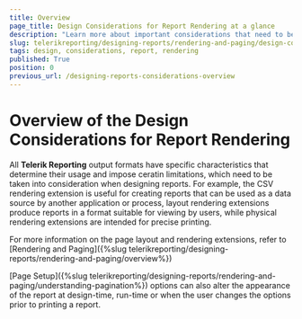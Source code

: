 ```yaml
---
title: Overview
page_title: Design Considerations for Report Rendering at a glance
description: "Learn more about important considerations that need to be taken into account when designing a report, as different output formats have specific characteristics that determine their usage and impose ceratin limitations."
slug: telerikreporting/designing-reports/rendering-and-paging/design-considerations-for-report-rendering/overview
tags: design, considerations, report, rendering
published: True
position: 0
previous_url: /designing-reports-considerations-overview
---
```


# Overview of the Design Considerations for Report Rendering

All __Telerik Reporting__ output formats have specific characteristics that determine their usage and impose ceratin limitations, which need to be taken into consideration when designing reports. For example, the CSV rendering extension is useful for creating reports that can be used as a data source by another application or process, layout rendering extensions produce reports in a format suitable for viewing by users, while physical rendering extensions are intended for precise printing.

For more information on the page layout and rendering extensions, refer to [Rendering and Paging]({%slug telerikreporting/designing-reports/rendering-and-paging/overview%})

[Page Setup]({%slug telerikreporting/designing-reports/rendering-and-paging/understanding-pagination%}) options can also alter the appearance of the report at design-time, run-time or when the user changes the options prior to printing a report.
